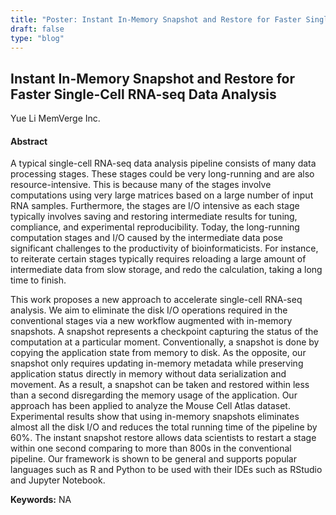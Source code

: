```yaml
---
title: "Poster: Instant In-Memory Snapshot and Restore for Faster Single-Cell RNA-seq Data Analysis"
draft: false
type: "blog"
---
```


## Instant In-Memory Snapshot and Restore for Faster Single-Cell RNA-seq Data Analysis
Yue Li
MemVerge Inc.
#### Abstract

A typical single-cell RNA-seq data analysis pipeline consists of many data processing stages. These stages could be very long-running and are also resource-intensive. This is because many of the stages involve computations using very large matrices based on a large number of input RNA samples. Furthermore, the stages are I/O intensive as each stage typically involves saving and restoring intermediate results for tuning, compliance, and experimental reproducibility. Today, the long-running computation stages and I/O caused by the intermediate data pose significant challenges to the productivity of bioinformaticists. For instance, to reiterate certain stages typically requires reloading a large amount of intermediate data from slow storage, and redo the calculation, taking a long time to finish.

This work proposes a new approach to accelerate single-cell RNA-seq analysis.  We aim to eliminate the disk I/O operations required in the conventional stages via a new workflow augmented with in-memory snapshots. A snapshot represents a checkpoint capturing the status of the computation at a particular moment. Conventionally, a snapshot is done by copying the application state from memory to disk. As the opposite, our snapshot only requires updating in-memory metadata while preserving application status directly in memory without data serialization and movement. As a result, a snapshot can be taken and restored within less than a second disregarding the memory usage of the application. Our approach has been applied to analyze the Mouse Cell Atlas dataset. Experimental results show that using in-memory snapshots eliminates almost all the disk I/O and reduces the total running time of the pipeline by 60%. The instant snapshot restore allows data scientists to restart a stage within one second comparing to more than 800s in the conventional pipeline. Our framework is shown to be general and supports popular languages such as R and Python to be used with their IDEs such as RStudio and Jupyter Notebook.

**Keywords:** NA
